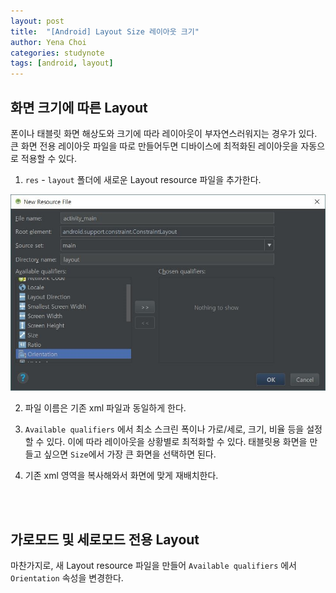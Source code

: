```yaml
---
layout: post
title:  "[Android] Layout Size 레이아웃 크기"
author: Yena Choi
categories: studynote
tags: [android, layout]
---
```



## 화면 크기에 따른 Layout

폰이나 태블릿 화면 해상도와 크기에 따라 레이아웃이 부자연스러워지는 경우가 있다. 큰 화면 전용 레이아웃 파일을 따로 만들어두면 디바이스에 최적화된 레이아웃을 자동으로 적용할 수 있다.

1. `res` - `layout` 폴더에 새로운 Layout resource 파일을 추가한다.   

  ![newlayout](/assets/post-img/171123-layout.jpg)

2. 파일 이름은 기존 xml 파일과 동일하게 한다.

3. `Available qualifiers` 에서 최소 스크린 폭이나 가로/세로, 크기, 비율 등을 설정할 수 있다. 이에 따라 레이아웃을 상황별로 최적화할 수 있다. 태블릿용 화면을 만들고 싶으면 `Size`에서 가장 큰 화면을 선택하면 된다.

4. 기존 xml 영역을 복사해와서 화면에 맞게 재배치한다.

<br><br>
## 가로모드 및 세로모드 전용 Layout
마찬가지로, 새 Layout resource 파일을 만들어 `Available qualifiers` 에서 `Orientation` 속성을 변경한다.
